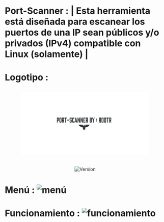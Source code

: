 # Port-Scanner : | Esta herramienta está diseñada para escanear los puertos de una IP sean públicos y/o privados (IPv4) compatible con Linux (solamente) |

# Logotipo : <p align="center"> <img width="400" height="200" src="https://github.com/Rootteadoorg/Port-Scanner/blob/main/Fotos/logotipo.png"> </pag>

<p align="center"><img width="200px" alt="Version" src="https://img.shields.io/badge/Port-Scanner-green"/></p>

# Menú : ![menú](https://github.com/user-attachments/assets/b9630487-ca44-4322-bdce-ec2751e6449f)


# Funcionamiento : ![funcionamiento](https://github.com/user-attachments/assets/ec57d02e-4662-42e5-badc-ec34c8fa5238)
